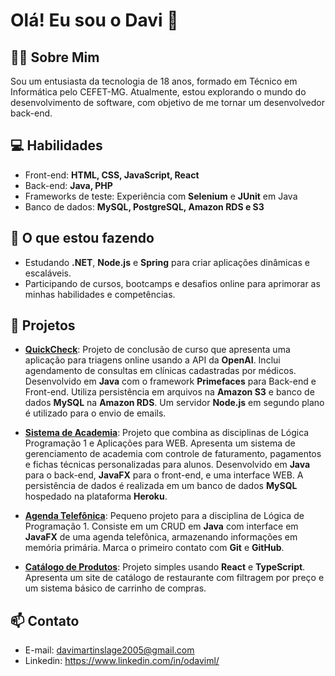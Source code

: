 # Olá! Eu sou o Davi 👋
## 🙋‍♂️ Sobre Mim
Sou um entusiasta da tecnologia de 18 anos, formado em Técnico em Informática pelo CEFET-MG. Atualmente, estou explorando o mundo do desenvolvimento de software, com objetivo de me tornar um desenvolvedor back-end.

## 💻 Habilidades

- Front-end: **HTML, CSS, JavaScript, React**
- Back-end: **Java, PHP**
- Frameworks de teste: Experiência com **Selenium** e **JUnit** em Java
- Banco de dados: **MySQL, PostgreSQL, Amazon RDS e S3**

## 🌱 O que estou fazendo

- Estudando **.NET**, **Node.js** e **Spring** para criar aplicações dinâmicas e escaláveis.
- Participando de cursos, bootcamps e desafios online para aprimorar as minhas habilidades e competências.

## 🚀 Projetos

- [**QuickCheck**](https://github.com/oDaviML/Sistema-de-Triagem-e-Agendamentos): Projeto de conclusão de curso que apresenta uma aplicação para triagens online usando a API da **OpenAI**. Inclui agendamento de consultas em clínicas cadastradas por médicos. Desenvolvido em **Java** com o framework **Primefaces** para Back-end e Front-end. Utiliza persistência em arquivos na **Amazon S3** e banco de dados **MySQL** na **Amazon RDS**. Um servidor **Node.js** em segundo plano é utilizado para o envio de emails.

- [**Sistema de Academia**](https://github.com/Spongeedd/SistemaAcademiaMS): Projeto que combina as disciplinas de Lógica Programação 1 e Aplicações para WEB. Apresenta um sistema de gerenciamento de academia com controle de faturamento, pagamentos e fichas técnicas personalizadas para alunos. Desenvolvido em **Java** para o back-end, **JavaFX** para o front-end, e uma interface WEB. A persistência de dados é realizada em um banco de dados **MySQL** hospedado na plataforma **Heroku**.

- [**Agenda Telefônica**](https://github.com/oDaviML/Agenda_Telefonica): Pequeno projeto para a disciplina de Lógica de Programação 1. Consiste em um CRUD em **Java** com interface em **JavaFX** de uma agenda telefônica, armazenando informações em memória primária. Marca o primeiro contato com **Git** e **GitHub**.

- [**Catálogo de Produtos**](https://github.com/oDaviML/CatalogoProdutos): Projeto simples usando **React** e **TypeScript**. Apresenta um site de catálogo de restaurante com filtragem por preço e um sistema básico de carrinho de compras.

## 📫 Contato

- E-mail: davimartinslage2005@gmail.com
- Linkedin: https://www.linkedin.com/in/odaviml/

